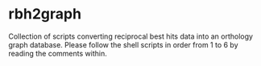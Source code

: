 # rbh2graph
Collection of scripts converting reciprocal best hits data into an orthology graph database.
Please follow the shell scripts in order from 1 to 6 by reading the comments within.
